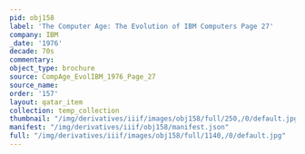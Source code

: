 ```yaml
---
pid: obj158
label: 'The Computer Age: The Evolution of IBM Computers Page 27'
company: IBM
_date: '1976'
decade: 70s
commentary: 
object_type: brochure
source: CompAge_EvolIBM_1976_Page_27
source_name: 
order: '157'
layout: qatar_item
collection: temp_collection
thumbnail: "/img/derivatives/iiif/images/obj158/full/250,/0/default.jpg"
manifest: "/img/derivatives/iiif/obj158/manifest.json"
full: "/img/derivatives/iiif/images/obj158/full/1140,/0/default.jpg"
---
```

